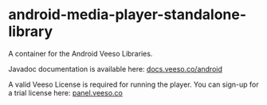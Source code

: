 android-media-player-standalone-library
=======================================

A container for the Android Veeso Libraries. 

Javadoc documentation is available here: [docs.veeso.co/android](docs.veeso.co/android)

A valid Veeso License is required for running the player. You can sign-up for a trial license here: [panel.veeso.co](https://panel.veeso.co)
